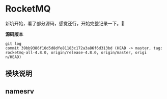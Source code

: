 # RocketMQ

新坑开始，看了部分源码，感觉还行，开始完整记录一下。:dog:

**源码版本**

```shell
git log
commit 39bb9386f10d5d8dfe81183c172a3a86f6d313bd (HEAD -> master, tag: rocketmq-all-4.8.0, origin/release-4.8.0, origin/master, origi
n/HEAD)
```



## 模块说明

## namesrv

